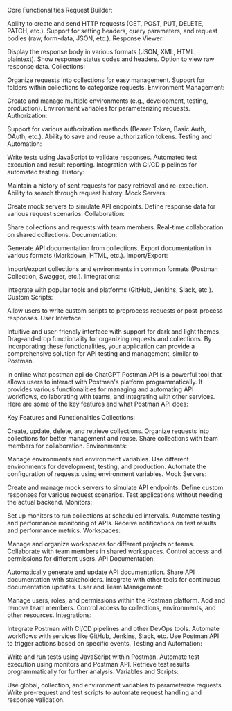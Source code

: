 Core Functionalities
Request Builder:

Ability to create and send HTTP requests (GET, POST, PUT, DELETE, PATCH, etc.).
Support for setting headers, query parameters, and request bodies (raw, form-data, JSON, etc.).
Response Viewer:

Display the response body in various formats (JSON, XML, HTML, plaintext).
Show response status codes and headers.
Option to view raw response data.
Collections:

Organize requests into collections for easy management.
Support for folders within collections to categorize requests.
Environment Management:

Create and manage multiple environments (e.g., development, testing, production).
Environment variables for parameterizing requests.
Authorization:

Support for various authorization methods (Bearer Token, Basic Auth, OAuth, etc.).
Ability to save and reuse authorization tokens.
Testing and Automation:

Write tests using JavaScript to validate responses.
Automated test execution and result reporting.
Integration with CI/CD pipelines for automated testing.
History:

Maintain a history of sent requests for easy retrieval and re-execution.
Ability to search through request history.
Mock Servers:

Create mock servers to simulate API endpoints.
Define response data for various request scenarios.
Collaboration:

Share collections and requests with team members.
Real-time collaboration on shared collections.
Documentation:

Generate API documentation from collections.
Export documentation in various formats (Markdown, HTML, etc.).
Import/Export:

Import/export collections and environments in common formats (Postman Collection, Swagger, etc.).
Integrations:

Integrate with popular tools and platforms (GitHub, Jenkins, Slack, etc.).
Custom Scripts:

Allow users to write custom scripts to preprocess requests or post-process responses.
User Interface:

Intuitive and user-friendly interface with support for dark and light themes.
Drag-and-drop functionality for organizing requests and collections.
By incorporating these functionalities, your application can provide a comprehensive solution for API testing and management, similar to Postman.

in online what postman api do
ChatGPT
Postman API is a powerful tool that allows users to interact with Postman's platform programmatically. It provides various functionalities for managing and automating API workflows, collaborating with teams, and integrating with other services. Here are some of the key features and what Postman API does:

Key Features and Functionalities
Collections:

Create, update, delete, and retrieve collections.
Organize requests into collections for better management and reuse.
Share collections with team members for collaboration.
Environments:

Manage environments and environment variables.
Use different environments for development, testing, and production.
Automate the configuration of requests using environment variables.
Mock Servers:

Create and manage mock servers to simulate API endpoints.
Define custom responses for various request scenarios.
Test applications without needing the actual backend.
Monitors:

Set up monitors to run collections at scheduled intervals.
Automate testing and performance monitoring of APIs.
Receive notifications on test results and performance metrics.
Workspaces:

Manage and organize workspaces for different projects or teams.
Collaborate with team members in shared workspaces.
Control access and permissions for different users.
API Documentation:

Automatically generate and update API documentation.
Share API documentation with stakeholders.
Integrate with other tools for continuous documentation updates.
User and Team Management:

Manage users, roles, and permissions within the Postman platform.
Add and remove team members.
Control access to collections, environments, and other resources.
Integrations:

Integrate Postman with CI/CD pipelines and other DevOps tools.
Automate workflows with services like GitHub, Jenkins, Slack, etc.
Use Postman API to trigger actions based on specific events.
Testing and Automation:

Write and run tests using JavaScript within Postman.
Automate test execution using monitors and Postman API.
Retrieve test results programmatically for further analysis.
Variables and Scripts:

Use global, collection, and environment variables to parameterize requests.
Write pre-request and test scripts to automate request handling and response validation.
